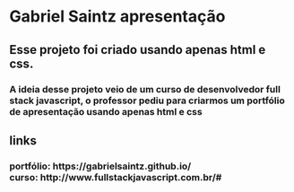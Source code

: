 # Gabriel Saintz apresentação
<h2>Esse projeto foi criado usando apenas html e css.<h3/>
  <p>A ideia desse projeto veio de um curso de desenvolvedor full stack javascript, o professor pediu para criarmos um portfólio de apresentação
    usando apenas html e css<p/>
  
  <h2>links<h3/>
  portfólio: https://gabrielsaintz.github.io/ <br/>
  curso: http://www.fullstackjavascript.com.br/#


